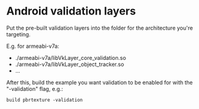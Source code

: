 # Android validation layers

Put the pre-built validation layers into the folder for the architecture you're targeting.

E.g. for armeabi-v7a:

- ./armeabi-v7a/libVkLayer_core_validation.so
- ./armeabi-v7a/libVkLayer_object_tracker.so
- ...

After this, build the example you want validation to be enabled for with the "-validation" flag, e.g.:

```
build pbrtexture -validation
```